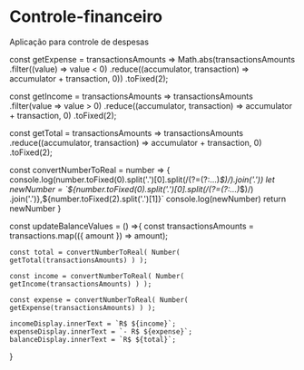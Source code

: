# Controle-financeiro
Aplicação para controle de despesas

const getExpense = transactionsAmounts => Math.abs(transactionsAmounts
	.filter((value) => value < 0)
	.reduce((accumulator, transaction) => accumulator + transaction, 0))
	.toFixed(2);
	
const getIncome = transactionsAmounts => transactionsAmounts
	.filter(value => value > 0)
	.reduce((accumulator, transaction) => accumulator + transaction, 0)
	.toFixed(2);

const getTotal = transactionsAmounts => transactionsAmounts
	.reduce((accumulator, transaction) => accumulator + transaction, 0)
	.toFixed(2);

const convertNumberToReal = number => {
	console.log(number.toFixed(0).split('.')[0].split(/(?=(?:...)*$)/).join('.'))
	let newNumber = `${number.toFixed(0).split('.')[0].split(/(?=(?:...)*$)/)
	.join('.')},${number.toFixed(2).split('.')[1]}`
	console.log(newNumber)
	return newNumber
}



const updateBalanceValues = () =>{
	const transactionsAmounts = transactions.map(({ amount }) => amount);
	
	const total = convertNumberToReal( Number( getTotal(transactionsAmounts) ) );
	
	const income = convertNumberToReal( Number( getIncome(transactionsAmounts) ) );
	
	const expense = convertNumberToReal( Number( getExpense(transactionsAmounts) ) );

	incomeDisplay.innerText = `R$ ${income}`;
	expenseDisplay.innerText = `- R$ ${expense}`;
	balanceDisplay.innerText = `R$ ${total}`;
}

